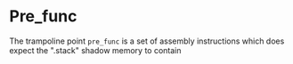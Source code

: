 # Pre_func #


The trampoline point `pre_func` is a set of assembly instructions which does expect the ".stack" shadow memory to contain 



